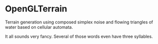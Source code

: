 # OpenGLTerrain

Terrain generation using composed simplex noise and flowing triangles of water based on cellular automata.

It all sounds very fancy. Several of those words even have three syllables.
